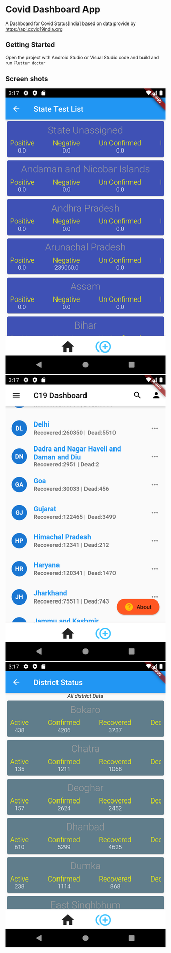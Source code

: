 # Covid Dashboard App

A Dashboard for Covid Status[India] based on data provide by https://api.covid19india.org

## Getting Started
Open the project with Android Studio or Visual Studio code and build and run ```Flutter doctor```
## Screen shots
![SCREEN 1](/SCREENSHOTS/Screenshot_1601891238.png)
![SCREEN 2](/SCREENSHOTS/Screenshot_1601891245.png)
![SCREEN 3](/SCREENSHOTS/Screenshot_1601891259.png)
